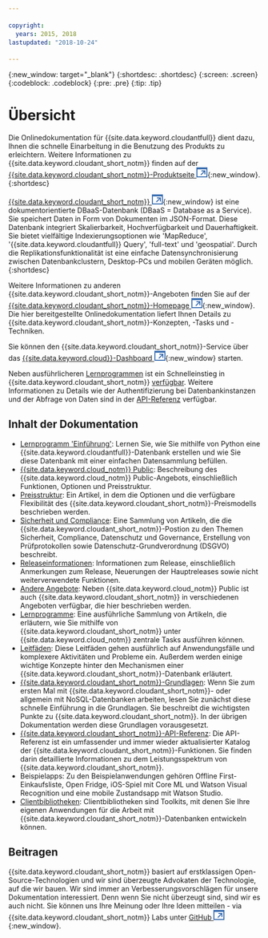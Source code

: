 ```yaml
---

copyright:
  years: 2015, 2018
lastupdated: "2018-10-24"

---
```


{:new_window: target="_blank"}
{:shortdesc: .shortdesc}
{:screen: .screen}
{:codeblock: .codeblock}
{:pre: .pre}
{:tip: .tip}

<!-- Acrolinx: 2018-06-13 -->

# Übersicht

Die Onlinedokumentation für {{site.data.keyword.cloudantfull}} dient dazu, Ihnen die schnelle Einarbeitung in die Benutzung des Produkts zu erleichtern. Weitere Informationen zu {{site.data.keyword.cloudant_short_notm}} finden auf der [{{site.data.keyword.cloudant_short_notm}}-Produktseite ![Symbol für externen Link](images/launch-glyph.svg "Symbol für externen Link")](http://www.ibm.com/analytics/us/en/technology/cloud-data-services/cloudant/){:new_window}.
{:shortdesc}

[{{site.data.keyword.cloudant_short_notm}} ![Symbol für externen Link](images/launch-glyph.svg "Symbol für externen Link")](https://www.youtube.com/watch?v=xfO3m1I3SKg&feature=youtu.be){:new_window}
ist eine dokumentorientierte DBaaS-Datenbank (DBaaS = Database as a Service).
Sie speichert Daten in Form von Dokumenten im JSON-Format.
Diese Datenbank integriert Skalierbarkeit, Hochverfügbarkeit und Dauerhaftigkeit.
Sie bietet vielfältige Indexierungsoptionen wie 'MapReduce', '{{site.data.keyword.cloudantfull}} Query', 'full-text' und 'geospatial'.
Durch die Replikationsfunktionalität ist eine einfache
Datensynchronisierung zwischen Datenbankclustern, Desktop-PCs
und mobilen Geräten möglich.
{:shortdesc}

Weitere Informationen zu anderen {{site.data.keyword.cloudant_short_notm}}-Angeboten finden Sie auf der [{{site.data.keyword.cloudant_short_notm}}-Homepage ![Symbol für externen Link](images/launch-glyph.svg "Symbol für externen Link")](http://www.ibm.com/analytics/us/en/technology/cloud-data-services/cloudant/){:new_window}.
Die hier bereitgestellte Onlinedokumentation liefert Ihnen Details zu {{site.data.keyword.cloudant_short_notm}}-Konzepten, -Tasks und -Techniken.

Sie können den {{site.data.keyword.cloudant_short_notm}}-Service über das [{{site.data.keyword.cloud}}-Dashboard ![Symbol für externen Link](images/launch-glyph.svg "Symbol für externen Link")](https://console.ng.bluemix.net/catalog/services/cloudant-nosql-db/){:new_window} starten.

Neben ausführlicheren [Lernprogrammen](tutorials/create_service.html#creating-a-service-instance) ist ein Schnelleinstieg in {{site.data.keyword.cloudant_short_notm}} [verfügbar](index.html).
Weitere Informationen zu Details wie der Authentifizierung bei Datenbankinstanzen und der Abfrage von Daten sind in der [API-Referenz](api/index.html) verfügbar.

<div id="contents"></div>

## Inhalt der Dokumentation

*	[Lernprogramm 'Einführung'](getting-started.html#getting-started-with-cloudant): Lernen Sie, wie Sie mithilfe von Python eine {{site.data.keyword.cloudantfull}}-Datenbank erstellen und wie Sie diese Datenbank mit einer einfachen Datensammlung befüllen.
*	[{{site.data.keyword.cloud_notm}} Public](offerings/bluemix.html#ibm-cloud-public): Beschreibung des {{site.data.keyword.cloud_notm}} Public-Angebots, einschließlich Funktionen, Optionen und Preisstruktur. 
*	[Preisstruktur](offerings/pricing.html#pricing): Ein Artikel, in dem die Optionen und die verfügbare Flexibilität des {{site.data.keyword.cloudant_short_notm}}-Preismodells beschrieben werden. 
*	[Sicherheit und Compliance](offerings/security.html#security): Eine Sammlung von Artikeln, die die {{site.data.keyword.cloudant_short_notm}}-Postion zu den Themen Sicherheit, Compliance, Datenschutz und Governance, Erstellung von Prüfprotokollen sowie Datenschutz-Grundverordnung (DSGVO) beschreibt.
*	[Releaseinformationen](https://console.bluemix.net/docs/services/Cloudant/release_info/release_notes.html#release-notes): Informationen zum Release, einschließlich Anmerkungen zum Release, Neuerungen der Hauptreleases sowie nicht weiterverwendete Funktionen. 
*	[Andere Angebote](offerings/bluemix_dedicated.html#ibm-cloud-dedicated): Neben {{site.data.keyword.cloud_notm}} Public ist auch {{site.data.keyword.cloudant_short_notm}} in verschiedenen Angeboten verfügbar, die hier beschrieben werden.
* [Lernprogramme](tutorials/create_service.html#creating-a-service-instance): Eine ausführliche Sammlung von Artikeln, die erläutern, wie Sie
  mithilfe von {{site.data.keyword.cloudant_short_notm}} unter {{site.data.keyword.cloud_notm}} zentrale Tasks ausführen können.
*	[Leitfäden](guides/acurl.html#authorized-curl-acurl-): Diese Leitfäden gehen ausführlich auf Anwendungsfälle und komplexere Aktivitäten und Probleme ein.
	Außerdem werden einige wichtige Konzepte hinter den Mechanismen einer {{site.data.keyword.cloudant_short_notm}}-Datenbank erläutert.
*	[{{site.data.keyword.cloudant_short_notm}}-Grundlagen](basics/index.html):
  Wenn Sie zum ersten Mal mit {{site.data.keyword.cloudant_short_notm}}- oder allgemein mit NoSQL-Datenbanken arbeiten,
	lesen Sie zunächst diese schnelle Einführung in die Grundlagen.
	Sie beschreibt die wichtigsten Punkte zu {{site.data.keyword.cloudant_short_notm}}.
	In der übrigen Dokumentation werden diese Grundlagen vorausgesetzt.
*	[{{site.data.keyword.cloudant_short_notm}}-API-Referenz](api/index.html): Die API-Referenz ist ein
	umfassender und immer wieder aktualisierter Katalog der {{site.data.keyword.cloudant_short_notm}}-Funktionen.
	Sie finden darin detaillierte Informationen zu dem Leistungsspektrum von {{site.data.keyword.cloudant_short_notm}}.
*	Beispielapps: Zu den Beispielanwendungen gehören Offline First-Einkaufsliste, Open Fridge, iOS-Spiel mit Core ML und Watson Visual Recognition und eine mobile Zustandsapp mit Watson Studio. 
*	[Clientbibliotheken](libraries/index.html): Clientbibliotheken sind Toolkits, mit denen Sie
	Ihre eigenen Anwendungen für die Arbeit mit {{site.data.keyword.cloudant_short_notm}}-Datenbanken entwickeln können.


## Beitragen

{{site.data.keyword.cloudant_short_notm}} basiert auf erstklassigen Open-Source-Technologien und wir sind überzeugte Advokaten der Technologie, auf die wir bauen.
Wir sind immer an Verbesserungsvorschlägen für unsere Dokumentation interessiert.
Denn wenn Sie nicht überzeugt sind,
sind wir es auch nicht.
Sie können uns Ihre Meinung oder Ihre Ideen mitteilen -
via {{site.data.keyword.cloudant_short_notm}} Labs unter [GitHub ![Symbol für externen Link](images/launch-glyph.svg "Symbol für externen Link")](https://github.com/cloudant-labs/slate){:new_window}.
